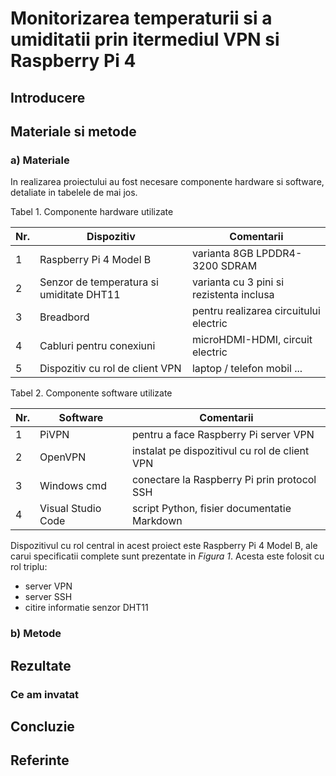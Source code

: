 # Monitorizarea temperaturii si a umiditatii prin itermediul VPN si Raspberry Pi 4

## Introducere

## Materiale si metode

### a) Materiale
In realizarea proiectului au fost necesare componente hardware si software, detaliate in tabelele de mai jos.   
  
Tabel 1. Componente hardware utilizate

Nr. | Dispozitiv                                | Comentarii
--  | --                                        | --
1   | Raspberry Pi 4 Model B                    | varianta 8GB LPDDR4-3200 SDRAM
2   | Senzor de temperatura si umiditate DHT11  | varianta cu 3 pini si rezistenta inclusa
3   | Breadbord                                 | pentru realizarea circuitului electric
4   | Cabluri pentru conexiuni                  | microHDMI-HDMI, circuit electric
5   | Dispozitiv cu rol de client VPN           | laptop / telefon mobil ...

Tabel 2. Componente software utilizate

Nr. | Software                  | Comentarii
--  | --                        | --
1   | PiVPN                     | pentru a face Raspberry Pi server VPN
2   | OpenVPN                   | instalat pe dispozitivul cu rol de client VPN
3   | Windows cmd               | conectare la Raspberry Pi prin protocol SSH
4   | Visual Studio Code        | script Python, fisier documentatie Markdown

Dispozitivul cu rol central in acest proiect este Raspberry Pi 4 Model B, ale carui specificatii complete sunt prezentate in *Figura 1*. Acesta este folosit cu rol triplu:      
* server VPN  
* server SSH  
* citire informatie senzor DHT11    



### b) Metode

## Rezultate

### Ce am invatat

## Concluzie

## Referinte

